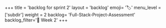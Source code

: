 +++
title = 'backlog for sprint 2'
layout = 'backlog'
emoji= '🏷️'
menu_level = ['subdir']
weight = 2
backlog= 'Full-Stack-Project-Assessment'
backlog_filter='📅 Week 2'
+++
